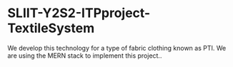 # SLIIT-Y2S2-ITPproject-TextileSystem
We develop this technology for a type of fabric clothing known as PTI. We are using the MERN stack to implement this project..
